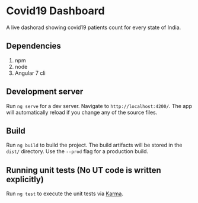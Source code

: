# Covid19 Dashboard

A live dashorad showing covid19 patients count for every state of India.

## Dependencies
1. npm
2. node
3. Angular 7 cli

## Development server

Run `ng serve` for a dev server. Navigate to `http://localhost:4200/`. The app will automatically reload if you change any of the source files.

## Build

Run `ng build` to build the project. The build artifacts will be stored in the `dist/` directory. Use the `--prod` flag for a production build.

## Running unit tests (No UT code is written explicitly)

Run `ng test` to execute the unit tests via [Karma](https://karma-runner.github.io).
